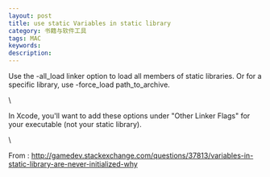 ```yaml
---
layout: post
title: use static Variables in static library
category: 书籍与软件工具
tags: MAC
keywords: 
description: 
---
```


<div>

Use the -all\_load linker option to load all members of static
libraries. Or for a specific library, use -force\_load
path\_to\_archive.

</div>

<div>

\

</div>

<div>

In Xcode, you'll want to add these options under "Other Linker Flags"
for your executable (not your static library).

</div>

<div>

\

</div>

<div>

From
: http://gamedev.stackexchange.com/questions/37813/variables-in-static-library-are-never-initialized-why

</div>





